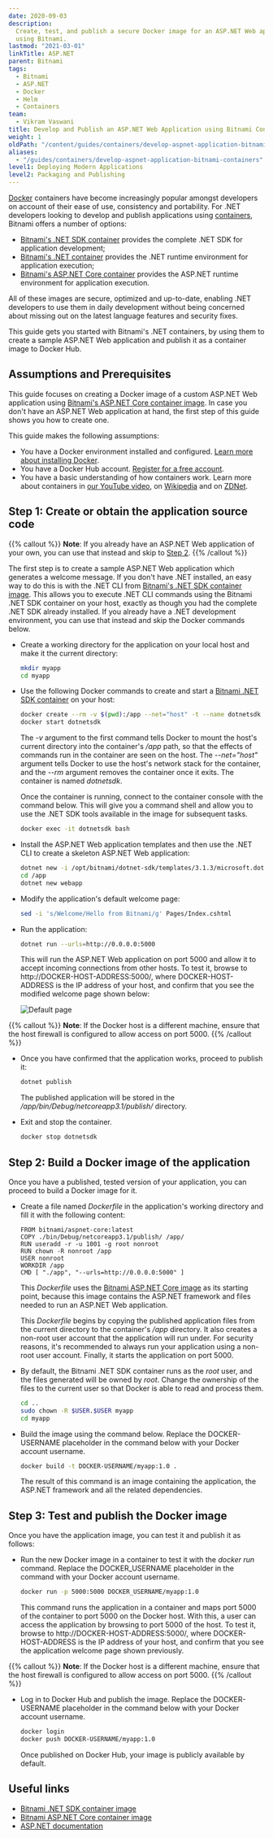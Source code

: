 ```yaml
---
date: 2020-09-03
description:
  Create, test, and publish a secure Docker image for an ASP.NET Web application
  using Bitnami.
lastmod: "2021-03-01"
linkTitle: ASP.NET
parent: Bitnami
tags:
  - Bitnami
  - ASP.NET
  - Docker
  - Helm
  - Containers
team:
  - Vikram Vaswani
title: Develop and Publish an ASP.NET Web Application using Bitnami Containers
weight: 1
oldPath: "/content/guides/containers/develop-aspnet-application-bitnami-containers.md"
aliases:
  - "/guides/containers/develop-aspnet-application-bitnami-containers"
level1: Deploying Modern Applications
level2: Packaging and Publishing
---
```


[Docker](https://www.docker.com) containers have become increasingly popular amongst developers on account of their ease of use, consistency and portability. For .NET developers looking to develop and publish applications using [containers](https://tanzu.vmware.com/containers), Bitnami offers a number of options:

- [Bitnami's .NET SDK container](https://github.com/bitnami/bitnami-docker-dotnet-sdk) provides the complete .NET SDK for application development;
- [Bitnami's .NET container](https://github.com/bitnami/bitnami-docker-dotnet) provides the .NET runtime environment for application execution;
- [Bitnami's ASP.NET Core container](https://github.com/bitnami/bitnami-docker-aspnet-core) provides the ASP.NET runtime environment for application execution.

All of these images are secure, optimized and up-to-date, enabling .NET developers to use them in daily development without being concerned about missing out on the latest language features and security fixes.

This guide gets you started with Bitnami's .NET containers, by using them to create a sample ASP.NET Web application and publish it as a container image to Docker Hub.

## Assumptions and Prerequisites

This guide focuses on creating a Docker image of a custom ASP.NET Web application using [Bitnami's ASP.NET Core container image](https://github.com/bitnami/bitnami-docker-aspnet-core). In case you don't have an ASP.NET Web application at hand, the first step of this guide shows you how to create one.

This guide makes the following assumptions:

- You have a Docker environment installed and configured. [Learn more about installing Docker](https://docs.docker.com/engine/installation/).
- You have a Docker Hub account. [Register for a free account](https://hub.docker.com/).
- You have a basic understanding of how containers work. Learn more about containers in [our YouTube video](https://www.youtube.com/watch?v=Pb1bgI59dF0), on [Wikipedia](https://en.wikipedia.org/wiki/Operating-system-level_virtualization) and on [ZDNet](http://www.zdnet.com/article/containers-fundamental-to-the-evolution-of-the-cloud/).

## Step 1: Create or obtain the application source code

{{% callout %}}
**Note**: If you already have an ASP.NET Web application of your own, you can use that instead and skip to [Step 2](#step-2-build-a-docker-image-of-the-application).
{{% /callout %}}

The first step is to create a sample ASP.NET Web application which generates a welcome message. If you don't have .NET installed, an easy way to do this is with the .NET CLI from [Bitnami's .NET SDK container image](https://github.com/bitnami/bitnami-docker-dotnet-sdk). This allows you to execute .NET CLI commands using the Bitnami .NET SDK container on your host, exactly as though you had the complete .NET SDK already installed. If you already have a .NET development environment, you can use that instead and skip the Docker commands below.

- Create a working directory for the application on your local host and make it the current directory:

  ```bash
  mkdir myapp
  cd myapp
  ```

- Use the following Docker commands to create and start a [Bitnami .NET SDK container](https://github.com/bitnami/bitnami-docker-dotnet-sdk) on your host:

  ```bash
  docker create --rm -v $(pwd):/app --net="host" -t --name dotnetsdk bitnami/dotnet-sdk:latest
  docker start dotnetsdk
  ```

  The _-v_ argument to the first command tells Docker to mount the host's current directory into the container's _/app_ path, so that the effects of commands run in the container are seen on the host. The _--net="host"_ argument tells Docker to use the host's network stack for the container, and the _--rm_ argument removes the container once it exits. The container is named _dotnetsdk_.

  Once the container is running, connect to the container console with the command below. This will give you a command shell and allow you to use the .NET SDK tools available in the image for subsequent tasks.

  ```bash
  docker exec -it dotnetsdk bash
  ```

- Install the ASP.NET Web application templates and then use the .NET CLI to create a skeleton ASP.NET Web application:

  ```bash
  dotnet new -i /opt/bitnami/dotnet-sdk/templates/3.1.3/microsoft.dotnet.web.projecttemplates.3.1.3.1.2.nupkg
  cd /app
  dotnet new webapp
  ```

- Modify the application's default welcome page:

  ```bash
  sed -i 's/Welcome/Hello from Bitnami/g' Pages/Index.cshtml
  ```

- Run the application:

  ```bash
  dotnet run --urls=http://0.0.0.0:5000
  ```

  This will run the ASP.NET Web application on port 5000 and allow it to accept incoming connections from other hosts. To test it, browse to http://DOCKER-HOST-ADDRESS:5000/, where DOCKER-HOST-ADDRESS is the IP address of your host, and confirm that you see the modified welcome page shown below:

  ![Default page](images/welcome.png)

{{% callout %}}
**Note**: If the Docker host is a different machine, ensure that the host firewall is configured to allow access on port 5000.
{{% /callout %}}

- Once you have confirmed that the application works, proceed to publish it:

  ```bash
  dotnet publish
  ```

  The published application will be stored in the _/app/bin/Debug/netcoreapp3.1/publish/_ directory.

- Exit and stop the container.

  ```bash
  docker stop dotnetsdk
  ```

## Step 2: Build a Docker image of the application

Once you have a published, tested version of your application, you can proceed to build a Docker image for it.

- Create a file named _Dockerfile_ in the application's working directory and fill it with the following content:

  ```
  FROM bitnami/aspnet-core:latest
  COPY ./bin/Debug/netcoreapp3.1/publish/ /app/
  RUN useradd -r -u 1001 -g root nonroot
  RUN chown -R nonroot /app
  USER nonroot
  WORKDIR /app
  CMD [ "./app", "--urls=http://0.0.0.0:5000" ]
  ```

  This _Dockerfile_ uses the [Bitnami ASP.NET Core image](https://github.com/bitnami/bitnami-docker-aspnet-core) as its starting point, because this image contains the ASP.NET framework and files needed to run an ASP.NET Web application.

  This _Dockerfile_ begins by copying the published application files from the current directory to the container's _/app_ directory. It also creates a non-root user account that the application will run under. For security reasons, it's recommended to always run your application using a non-root user account. Finally, it starts the application on port 5000.

- By default, the Bitnami .NET SDK container runs as the _root_ user, and the files generated will be owned by _root_. Change the ownership of the files to the current user so that Docker is able to read and process them.

  ```bash
  cd ..
  sudo chown -R $USER.$USER myapp
  cd myapp
  ```

- Build the image using the command below. Replace the DOCKER-USERNAME placeholder in the command below with your Docker account username.

  ```bash
  docker build -t DOCKER-USERNAME/myapp:1.0 .
  ```

  The result of this command is an image containing the application, the ASP.NET framework and all the related dependencies.

## Step 3: Test and publish the Docker image

Once you have the application image, you can test it and publish it as follows:

- Run the new Docker image in a container to test it with the _docker run_ command. Replace the DOCKER_USERNAME placeholder in the command with your Docker account username.

  ```bash
  docker run -p 5000:5000 DOCKER_USERNAME/myapp:1.0
  ```

  This command runs the application in a container and maps port 5000 of the container to port 5000 on the Docker host. With this, a user can access the application by browsing to port 5000 of the host. To test it, browse to http://DOCKER-HOST-ADDRESS:5000/, where DOCKER-HOST-ADDRESS is the IP address of your host, and confirm that you see the application welcome page shown previously.

{{% callout %}}
**Note**: If the Docker host is a different machine, ensure that the host firewall is configured to allow access on port 5000.
{{% /callout %}}

- Log in to Docker Hub and publish the image. Replace the DOCKER-USERNAME placeholder in the command below with your Docker account username.

  ```bash
  docker login
  docker push DOCKER-USERNAME/myapp:1.0
  ```

  Once published on Docker Hub, your image is publicly available by default.

## Useful links

- [Bitnami .NET SDK container image](https://github.com/bitnami/bitnami-docker-dotnet-sdk)
- [Bitnami ASP.NET Core container image](https://github.com/bitnami/bitnami-docker-aspnet-core)
- [ASP.NET documentation](https://docs.microsoft.com/en-us/aspnet/)
